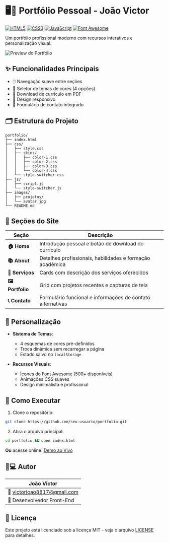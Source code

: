 
# 🖥️🎨 Portfólio Pessoal - João Victor

[![HTML5](https://img.shields.io/badge/HTML5-E34F26?style=flat&logo=html5&logoColor=white)](https://developer.mozilla.org/en-US/docs/Web/HTML)
[![CSS3](https://img.shields.io/badge/CSS3-1572B6?style=flat&logo=css3&logoColor=white)](https://developer.mozilla.org/en-US/docs/Web/CSS)
[![JavaScript](https://img.shields.io/badge/JavaScript-F7DF1E?style=flat&logo=javascript&logoColor=black)](https://developer.mozilla.org/en-US/docs/Web/JavaScript)
[![Font Awesome](https://img.shields.io/badge/Font_Awesome-528DD7?style=flat&logo=font-awesome&logoColor=white)](https://fontawesome.com/)

Um portfólio profissional moderno com recursos interativos e personalização visual.

![Preview do Portfólio](https://via.placeholder.com/800x400?text=Preview+do+Site) <!-- Adicione uma screenshot real -->

## ✨ Funcionalidades Principais
- 🖱️ Navegação suave entre seções
- 🎨 Seletor de temas de cores (4 opções)
- 📄 Download de currículo em PDF
- 📱 Design responsivo
- 📧 Formulário de contato integrado

## 🗂️ Estrutura do Projeto
```plaintext
portfolio/
├── index.html
├── css/
│   ├── style.css
│   ├── skins/
│   │   ├── color-1.css
│   │   ├── color-2.css
│   │   ├── color-3.css
│   │   └── color-4.css
│   └── style-switcher.css
├── js/
│   ├── script.js
│   └── style-switcher.js
├── images/
│   ├── projetos/
│   └── avatar.jpg
└── README.md
```

## 🎯 Seções do Site
| Seção       | Descrição                                                      |
|-------------|----------------------------------------------------------------|
| **🏠 Home**   | Introdução pessoal e botão de download do currículo           |
| **📚 About**  | Detalhes profissionais, habilidades e formação acadêmica      |
| **💼 Serviços** | Cards com descrição dos serviços oferecidos                  |
| **🖼️ Portfolio** | Grid com projetos recentes e capturas de tela               |
| **📞 Contato** | Formulário funcional e informações de contato alternativas   |

## 🎨 Personalização
- **Sistema de Temas**: 
  - 4 esquemas de cores pré-definidos
  - Troca dinâmica sem recarregar a página
  - Estado salvo no `localStorage`

- **Recursos Visuais**:
  - Ícones do Font Awesome (500+ disponíveis)
  - Animações CSS suaves
  - Design minimalista e profissional

## 🚀 Como Executar
1. Clone o repositório:
```bash
git clone https://github.com/seu-usuario/portfolio.git
```
2. Abra o arquivo principal:
```bash
cd portfolio && open index.html
```

**Ou** acesse online: [Demo ao Vivo](#) <!-- Adicione URL se disponível -->

## 👨💻 Autor
| **João Victor**                                             |
|-------------------------------------------------------------|
| 📧 [victorjoao8817@gmail.com](mailto:victorjoao8817@gmail.com) |
| 💼 Desenvolvedor Front-End                                  |

## 📄 Licença
Este projeto está licenciado sob a licença MIT - veja o arquivo [LICENSE](LICENSE) para detalhes.
